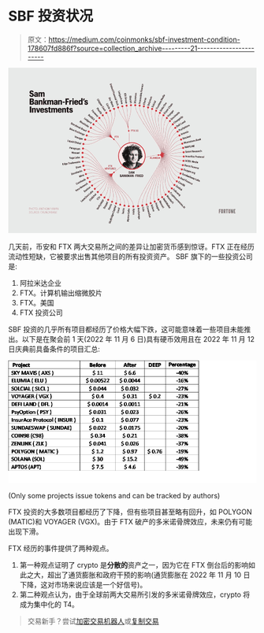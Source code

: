 # SBF 投资状况

> 原文：<https://medium.com/coinmonks/sbf-investment-condition-178607fd886f?source=collection_archive---------21----------------------->

![](img/a7c056d5200c19ddc6b7931fe719ec5d.png)

几天前，币安和 FTX 两大交易所之间的差异让加密货币感到惊讶。FTX 正在经历流动性短缺，它被要求出售其他项目的所有投资资产。
SBF 旗下的一些投资公司是:

1.  阿拉米达企业
2.  FTX。计算机输出缩微胶片
3.  FTX。美国
4.  FTX 投资公司

SBF 投资的几乎所有项目都经历了价格大幅下跌，这可能意味着一些项目未能推出。以下是在聚会前 1 天(2022 年 11 月 6 日)具有硬币效用且在 2022 年 11 月 12 日庆典前具备条件的项目汇总:

![](img/ab6e079aab90383b3e7efc7e800e643c.png)

(Only some projects issue tokens and can be tracked by authors)

FTX 投资的大多数项目都经历了下降，但有些项目甚至略有回升，如 POLYGON (MATIC)和 VOYAGER (VGX)。由于 FTX 破产的多米诺骨牌效应，未来仍有可能出现下滑。

FTX 经历的事件提供了两种观点。

1.  第一种观点证明了 crypto 是**分散的**资产之一，因为它在 FTX 倒台后的影响如此之大，超出了通货膨胀和政府干预的影响(通货膨胀在 2022 年 11 月 10 日下降，这对市场来说应该是一个好信号)。
2.  第二种观点认为，由于全球前两大交易所引发的多米诺骨牌效应，crypto 将成为集中化的 T4。

> 交易新手？尝试[加密交易机器人](/coinmonks/crypto-trading-bot-c2ffce8acb2a)或[复制交易](/coinmonks/top-10-crypto-copy-trading-platforms-for-beginners-d0c37c7d698c)